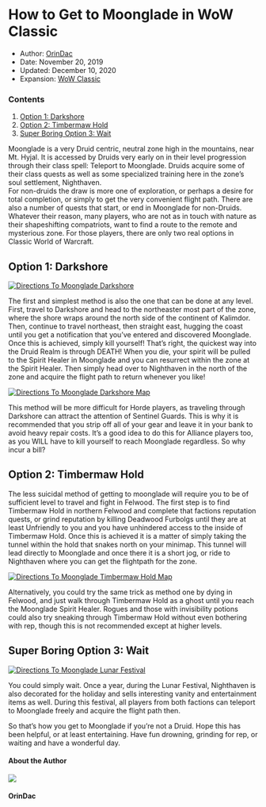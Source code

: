 # How to Get to Moonglade in WoW Classic



* Author: [OrinDac](https://www.warcrafttavern.com/author/orindac/)
* Date: November 20, 2019
* Updated: December 10, 2020
* Expansion: [WoW Classic](/wow-classic/)


### Contents

1. [Option 1: Darkshore](#ftoc-option-1-darkshore)
2. [Option 2: Timbermaw Hold](#ftoc-option-2-timbermaw-hold)
3. [Super Boring Option 3: Wait](#ftoc-super-boring-option-3-wait)

Moonglade is a very Druid centric, neutral zone high in the mountains, near Mt. Hyjal. It is accessed by Druids very early on in their level progression through their class spell: Teleport to Moonglade. Druids acquire some of their class quests as well as some specialized training here in the zone’s soul settlement, Nighthaven.  
For non-druids the draw is more one of exploration, or perhaps a desire for total completion, or simply to get the very convenient flight path. There are also a number of quests that start, or end in Moonglade for non-Druids. Whatever their reason, many players, who are not as in touch with nature as their shapeshifting compatriots, want to find a route to the remote and mysterious zone. For those players, there are only two real options in Classic World of Warcraft.

Option 1: Darkshore
-------------------

[![Directions To Moonglade Darkshore](https://www.warcrafttavern.com/wp-content/uploads/2020/12/Directions-to-Moonglade-Darkshore-1024x645.jpg)](https://www.warcrafttavern.com/wp-content/uploads/2020/12/Directions-to-Moonglade-Darkshore.jpg)

The first and simplest method is also the one that can be done at any level. First, travel to Darkshore and head to the northeaster most part of the zone, where the shore wraps around the north side of the continent of Kalimdor. Then, continue to travel northeast, then straight east, hugging the coast until you get a notification that you’ve entered and discovered Moonglade. Once this is achieved, simply kill yourself! That’s right, the quickest way into the Druid Realm is through DEATH! When you die, your spirit will be pulled to the Spirit Healer in Moonglade and you can resurrect within the zone at the Spirit Healer. Then simply head over to Nighthaven in the north of the zone and acquire the flight path to return whenever you like!

[![Directions To Moonglade Darkshore Map](https://www.warcrafttavern.com/wp-content/uploads/2020/12/Directions-to-Moonglade-Darkshore-Map.jpg)](https://www.warcrafttavern.com/wp-content/uploads/2020/12/Directions-to-Moonglade-Darkshore-Map.jpg)

This method will be more difficult for Horde players, as traveling through Darkshore can attract the attention of Sentinel Guards. This is why it is recommended that you strip off all of your gear and leave it in your bank to avoid heavy repair costs. It’s a good idea to do this for Alliance players too, as you WILL have to kill yourself to reach Moonglade regardless. So why incur a bill?

Option 2: Timbermaw Hold
------------------------

The less suicidal method of getting to moonglade will require you to be of sufficient level to travel and fight in Felwood. The first step is to find Timbermaw Hold in northern Felwood and complete that factions reputation quests, or grind reputation by killing Deadwood Furbolgs until they are at least Unfriendly to you and you have unhindered access to the inside of Timbermaw Hold. Once this is achieved it is a matter of simply taking the tunnel within the hold that snakes north on your minimap. This tunnel will lead directly to Moonglade and once there it is a short jog, or ride to Nighthaven where you can get the flightpath for the zone.

[![Directions To Moonglade Timbermaw Hold Map](https://www.warcrafttavern.com/wp-content/uploads/2020/12/Directions-to-Moonglade-Timbermaw-Hold-Map.jpg)](https://www.warcrafttavern.com/wp-content/uploads/2020/12/Directions-to-Moonglade-Timbermaw-Hold-Map.jpg)

Alternatively, you could try the same trick as method one by dying in Felwood, and just walk through Timbermaw Hold as a ghost until you reach the Moonglade Spirit Healer. Rogues and those with invisibility potions could also try sneaking through Timbermaw Hold without even bothering with rep, though this is not recommended except at higher levels.

Super Boring Option 3: Wait
---------------------------

[![Directions To Moonglade Lunar Festival](https://www.warcrafttavern.com/wp-content/uploads/2020/12/Directions-to-Moonglade-Lunar-Festival.jpg)](https://www.warcrafttavern.com/wp-content/uploads/2020/12/Directions-to-Moonglade-Lunar-Festival.jpg)

You could simply wait. Once a year, during the Lunar Festival, Nighthaven is also decorated for the holiday and sells interesting vanity and entertainment items as well. During this festival, all players from both factions can teleport to Moonglade freely and acquire the flight path then.

So that’s how you get to Moonglade if you’re not a Druid. Hope this has been helpful, or at least entertaining. Have fun drowning, grinding for rep, or waiting and have a wonderful day.


#### About the Author

![](https://www.warcrafttavern.com/wp-content/litespeed/avatar/b6a629e319dcf7809f810cee6643840a.jpg?ver=1738114914)

#### OrinDac





